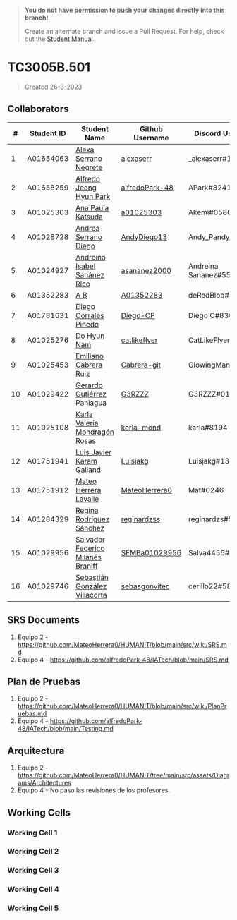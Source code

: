 > **You do not have permission to push your changes directly into this branch!** 
> 
> Create an alternate branch and issue a Pull Request. For help, check out the [Student Manual](https://github.com/SFMBa01029956/TC3005B.502/blob/manuals/Files/Student%20Manual.md).

# TC3005B.501
> Created 26-3-2023

## Collaborators

| #  | Student ID | Student Name                                                 | Github Username                                     | Discord Username      | Phone Number | Personal Email                          |
| -- | ---------- | ------------------------------------------------------------ | --------------------------------------------------- | --------------------- | ------------ | --------------------------------------- |
| 1  | A01654063  | [Alexa Serrano Negrete](mailto:a01654063@tec.mx)             | [alexaserr](https://github.com/alexaserr)           | _alexaserr#1653       | 5534613157   | alexasnegrete@icloud.com                |
| 2  | A01658259  | [Alfredo Jeong Hyun Park](mailto:a01658259@tec.mx)           | [alfredoPark-48](https://github.com/alfredoPark-48) | APark#8241            | 5547689736   | parkalfredojeonghyun@gmail.com          |
| 3  | A01025303  | [Ana Paula Katsuda](mailto:a01025303@tec.mx)                 | [a01025303](https://github.com/a01025303)           | Akemi#0580            | 5514490291   | akatsuda@outlook.com                    |
| 4  | A01028728  | [Andrea Serrano Diego](mailto:a01028728@tec.mx)              | [AndyDiego13](https://github.com/AndyDiego13)       | Andy_Pandy_13#1462    | 5551670769   | andyserrano_d@outlook.com               |
| 5  | A01024927  | [Andreína Isabel Sanánez Rico](mailto:a01024927@tec.mx)      | [asananez2000](https://github.com/asananez2000)     | Andreina Sananez#5504 | 5521005914   | asananez2000@gmail.com                  |
| 6  | A01352283  | [A B](mailto:a01352283@tec.mx)                               | [A01352283](https://github.com/A01352283)           | deRedBlob#9829        | 4622372250   | andres.brisenoc@gmail.com               |
| 7  | A01781631  | [Diego Corrales Pinedo](mailto:a01781631@tec.mx)             | [Diego-CP](https://github.com/Diego-CP)             | Diego C#8309          | 5536778043   | pinedo.dc@gmail.com                     |
| 8  | A01025276  | [Do Hyun Nam](mailto:a01025276@tec.mx)                       | [catlikeflyer](https://github.com/catlikeflyer)     | CatLikeFlyer#4383     | 5516505092   | dhnam@aol.com                           |
| 9  | A01025453  | [Emiliano Cabrera Ruiz](mailto:a01025453@tec.mx)             | [Cabrera-git](https://github.com/Cabrera-git)       | GlowingMan#3054       | 5534223131   | cabreraruiz.emi@gmail.com               |
| 10 | A01029422  | [Gerardo Gutiérrez Paniagua](mailto:a01029422@tec.mx)        | [G3RZZZ](https://github.com/G3RZZZ)                 | G3RZZZ#0133           | 5531138636   | gerardogtzp6@gmail.com                  |
| 11 | A01025108  | [Karla Valeria Mondragón Rosas](mailto:a01025108@tec.mx)     | [karla-mond](https://github.com/karla-mond)         | karla#8194            | 5534623044   | karla.mondragon.rosas@gmail.com         |
| 12 | A01751941  | [Luis Javier Karam Galland](mailto:a01751941@tec.mx)         | [Luisjakg](https://github.com/Luisjakg)             | Luisjakg#1367         | 5555073248   | luisjakg@gmail.com                      |
| 13 | A01751912  | [Mateo Herrera Lavalle](mailto:a01751912@tec.mx)             | [MateoHerrera0](https://github.com/MateoHerrera0)   | Mat#0246              | 5628486354   | P14t0n@proton.me                        |
| 14 | A01284329  | [Regina Rodríguez Sánchez](mailto:a01284329@tec.mx)          | [reginardzss](https://github.com/reginardzss)       | reginardzs#5292       | 8180177096   | regina.rodriguezsan@gmail.com           |
| 15 | A01029956  | [Salvador Federico Milanés Braniff](mailto:a01029956@tec.mx) | [SFMBa01029956](https://github.com/SFMBa01029956)   | Salva4456#0437        | 5539048968   | salvadormilanesbraniff@gmail.com        |
| 16 | A01029746  | [Sebastián González Villacorta](mailto:a01029746@tec.mx)     | [sebasgonvitec](https://github.com/sebasgonvitec)   | cerillo22#5852        | 5587918611   | sebastian.gonzalez.villacorta@gmail.com |

## SRS Documents
1. Equipo 2 - https://github.com/MateoHerrera0/HUMANIT/blob/main/src/wiki/SRS.md
2. Equipo 4 - https://github.com/alfredoPark-48/IATech/blob/main/SRS.md

## Plan de Pruebas
1. Equipo 2 - https://github.com/MateoHerrera0/HUMANIT/blob/main/src/wiki/PlanPruebas.md
2. Equipo 4 - https://github.com/alfredoPark-48/IATech/blob/main/Testing.md

## Arquitectura
1. Equipo 2 - https://github.com/MateoHerrera0/HUMANIT/tree/main/src/assets/Diagrams/Architectures
2. Equipo 4 - No paso las revisiones de los profesores.

## Working Cells

### Working Cell 1
### Working Cell 2
### Working Cell 3
### Working Cell 4
### Working Cell 5
